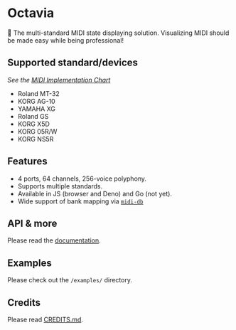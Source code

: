 # Octavia
🎻 The multi-standard MIDI state displaying solution. Visualizing MIDI should be made easy while being professional!

## Supported standard/devices
_See the [MIDI Implementation Chart](docs/IMPLEMENTATION.md)_
* Roland MT-32
* KORG AG-10
* YAMAHA XG
* Roland GS
* KORG X5D
* KORG 05R/W
* KORG NS5R

## Features
* 4 ports, 64 channels, 256-voice polyphony.
* Supports multiple standards.
* Available in JS (browser and Deno) and Go (not yet).
* Wide support of bank mapping via [`midi-db`](https://github.com/ltgcgo/midi-db)

## API & more
Please read the [documentation](docs/README.md).

## Examples
Please check out the `/examples/` directory.

## Credits
Please read [CREDITS.md](CREDITS.md).
